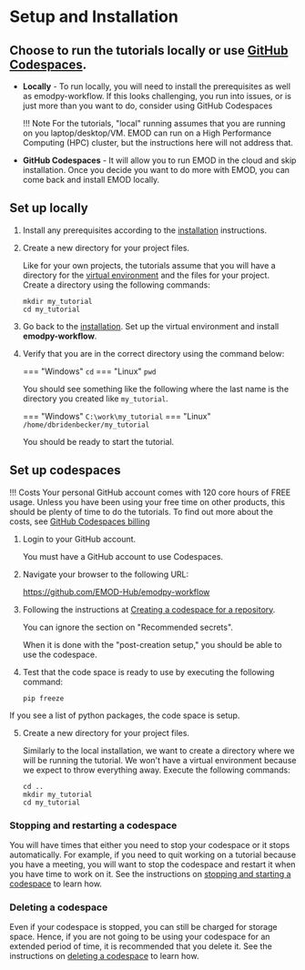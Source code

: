 # Setup and Installation

## Choose to run the tutorials locally or use [GitHub Codespaces](https://docs.github.com/en/codespaces/about-codespaces/what-are-codespaces).

- **Locally** - To run locally, you will need to install the prerequisites as well
as emodpy-workflow.  If this looks challenging, you run into issues, or is just
more than you want to do, consider using GitHub Codespaces

    !!! Note
        For the tutorials, "local" running assumes that you are running on
        you laptop/desktop/VM.  EMOD can run on a High Performance Computing (HPC)
        cluster, but the instructions here will not address that.

- **GitHub Codespaces** - It will allow you to run EMOD in the cloud and
skip installation.  Once you decide you want to do more with EMOD,
you can come back and install EMOD locally.

## Set up locally

1. Install any prerequisites according to the [installation](../installation.md#software-prerequisites) instructions.

2. Create a new directory for your project files.

    Like for your own projects, the tutorials assume that you will have a directory
    for the [virtual environment](../reference/virtual_environments.md) and the files
    for your project.  Create a directory using the following commands:

    ```
    mkdir my_tutorial
    cd my_tutorial
    ```

3. Go back to the [installation](../installation.md#setup-virtual-environment).
Set up the virtual environment and install **emodpy-workflow**.

4. Verify that you are in the correct directory using the command below:

    === "Windows"
        ```
        cd
        ```
    === "Linux"
        ```
        pwd
        ```
    
    You should see something like the following where the last name is the directory
    you created like `my_tutorial`.

    === "Windows"
        ```
        C:\work\my_tutorial
        ```
    === "Linux"
        ```
        /home/dbridenbecker/my_tutorial
        ```

    You should be ready to start the tutorial.

## Set up codespaces

!!! Costs
    Your personal GitHub account comes with 120 core hours of FREE usage.  Unless
    you have been using your free time on other products, this should be plenty of
    time to do the tutorials.  To find out more about the costs, see
    [GitHub Codespaces billing](https://docs.github.com/en/billing/concepts/product-billing/github-codespaces)

1. Login to your GitHub account.

    You must have a GitHub account to use Codespaces.

2. Navigate your browser to the following URL:

    https://github.com/EMOD-Hub/emodpy-workflow

3. Following the instructions at
[Creating a codespace for a repository](https://docs.github.com/en/codespaces/developing-in-a-codespace/creating-a-codespace-for-a-repository).

    You can ignore the section on "Recommended secrets".

    When it is done with the "post-creation setup," you should be able to use
    the codespace.

4. Test that the code space is ready to use by executing the following command:

    ```
    pip freeze
    ```

If you see a list of python packages, the code space is setup.

5. Create a new directory for your project files.

    Similarly to the local installation, we want to create a directory where we will
    be running the tutorial.  We won't have a virtual environment because we expect to
    throw everything away.  Execute the following commands:

    ```
    cd ..
    mkdir my_tutorial
    cd my_tutorial
    ```

### Stopping and restarting a codespace

You will have times that either you need to stop your codespace or it stops
automatically.  For example, if you need to quit working on a tutorial because
you have a meeting, you will want to stop the codespace and restart it when
you have time to work on it.  See the instructions on
[stopping and starting a codespace](https://docs.github.com/en/codespaces/developing-in-a-codespace/stopping-and-starting-a-codespace) to learn how.

### Deleting a codespace

Even if your codespace is stopped, you can still be charged for storage space.
Hence, if you are not going to be using your codespace for an extended period of time,
it is recommended that you delete it.  See the instructions on
[deleting a codespace](https://docs.github.com/en/codespaces/developing-in-a-codespace/deleting-a-codespace) to learn how.
